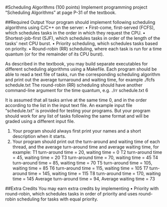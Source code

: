 #Scheduling Algorithms (100 points)
Implement programming project “Scheduling Algorithms” at page P-31 of the textbook.


##Required Output
Your program should implement following scheduling algorithms using C/C++ on the
server:
  • First-come, first-served (FCFS), which schedules tasks in the order in which they
request the CPU.
  • Shortest-job-first (SJF), which schedules tasks in order of the length of the tasks'
next CPU burst.
  • Priority scheduling, which schedules tasks based on priority.
  • Round-robin (RR) scheduling, where each task is run for a time quantum (or for
the remainder of its CPU burst).

As described in the textbook, you may build separate executables for different
scheduling algorithms using a Makefile. Each program should be able to read a text file
of tasks, run the corresponding scheduling algorithm and print out the average
turnaround and waiting time, for example
  ./fcfs schedule.txt
The round-robin (RR) scheduling should have another command-line argument for the
time quantum, e.g.
  ./rr schedule.txt 6

It is assumed that all tasks arrive at the same time 0, and in the order according to the
list in the input text file. An example input file “schedule.txt” is provided for testing
your programs. But your program should work for any list of tasks following the same
format and will be graded using a different input file.
1. Your program should always first print your names and a short description
when it starts.
2. Your program should print out the turn-around and waiting time of each thread,
and the average turn-around time and average waiting time, for example:
T1 turn-around time = 20, waiting time = 0
T2 turn-around time = 45, waiting time = 20
T3 turn-around time = 70, waiting time = 45
T4 turn-around time = 85, waiting time = 70
T5 turn-around time = 105, waiting time = 85
T6 turn-around time = 115, waiting time = 105
T7 turn-around time = 145, waiting time = 115
T8 turn-around time = 170, waiting time = 145
Average turn-around time = 94, Average waiting time = 73


##Extra Credits
You may earn extra credits by implementing
• Priority with round-robin, which schedules tasks in order of priority and uses
round-robin scheduling for tasks with equal priority.
